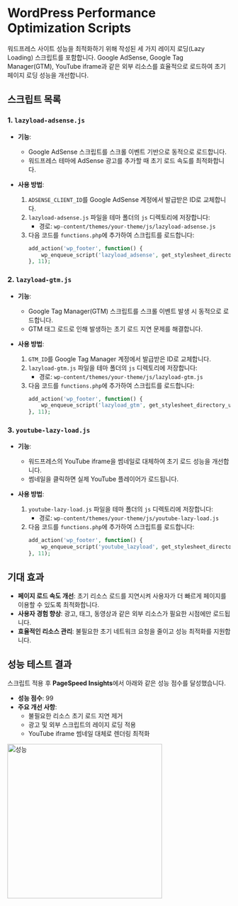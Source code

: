 # WordPress Performance Optimization Scripts

워드프레스 사이트 성능을 최적화하기 위해 작성된 세 가지 레이지 로딩(Lazy Loading) 스크립트를 포함합니다. Google AdSense, Google Tag Manager(GTM), YouTube iframe과 같은 외부 리소스를 효율적으로 로드하여 초기 페이지 로딩 성능을 개선합니다.


## **스크립트 목록**

### 1. `lazyload-adsense.js`
- **기능**:
  - Google AdSense 스크립트를 스크롤 이벤트 기반으로 동적으로 로드합니다.
  - 워드프레스 테마에 AdSense 광고를 추가할 때 초기 로드 속도를 최적화합니다.

- **사용 방법**:
  1. `ADSENSE_CLIENT_ID`를 Google AdSense 계정에서 발급받은 ID로 교체합니다.
  2. `lazyload-adsense.js` 파일을 테마 폴더의 `js` 디렉토리에 저장합니다:
     - 경로: `wp-content/themes/your-theme/js/lazyload-adsense.js`
  3. 다음 코드를 `functions.php`에 추가하여 스크립트를 로드합니다:
     ```php
     add_action('wp_footer', function() {
         wp_enqueue_script('lazyload_adsense', get_stylesheet_directory_uri() . '/js/lazyload-adsense.js', [], 'v1.0.0', true);
     }, 11);
     ```



### 2. `lazyload-gtm.js`
- **기능**:
  - Google Tag Manager(GTM) 스크립트를 스크롤 이벤트 발생 시 동적으로 로드합니다.
  - GTM 태그 로드로 인해 발생하는 초기 로드 지연 문제를 해결합니다.

- **사용 방법**:
  1. `GTM_ID`를 Google Tag Manager 계정에서 발급받은 ID로 교체합니다.
  2. `lazyload-gtm.js` 파일을 테마 폴더의 `js` 디렉토리에 저장합니다:
     - 경로: `wp-content/themes/your-theme/js/lazyload-gtm.js`
  3. 다음 코드를 `functions.php`에 추가하여 스크립트를 로드합니다:
     ```php
     add_action('wp_footer', function() {
         wp_enqueue_script('lazyload_gtm', get_stylesheet_directory_uri() . '/js/lazyload-gtm.js', [], 'v1.0.0', true);
     }, 11);
     ```
  


### 3. `youtube-lazy-load.js`
- **기능**:
  - 워드프레스의 YouTube iframe을 썸네일로 대체하여 초기 로드 성능을 개선합니다.
  - 썸네일을 클릭하면 실제 YouTube 플레이어가 로드됩니다.

- **사용 방법**:
  1. `youtube-lazy-load.js` 파일을 테마 폴더의 `js` 디렉토리에 저장합니다:
     - 경로: `wp-content/themes/your-theme/js/youtube-lazy-load.js`
  2. 다음 코드를 `functions.php`에 추가하여 스크립트를 로드합니다:
     ```php
     add_action('wp_footer', function() {
         wp_enqueue_script('youtube_lazyload', get_stylesheet_directory_uri() . '/js/youtube-lazy-load.js', [], 'v1.0.0', true);
     }, 11);
     ```


## **기대 효과**
- **페이지 로드 속도 개선**: 초기 리소스 로드를 지연시켜 사용자가 더 빠르게 페이지를 이용할 수 있도록 최적화합니다.
- **사용자 경험 향상**: 광고, 태그, 동영상과 같은 외부 리소스가 필요한 시점에만 로드됩니다.
- **효율적인 리소스 관리**: 불필요한 초기 네트워크 요청을 줄이고 성능 최적화를 지원합니다.

## 성능 테스트 결과

스크립트 적용 후 **PageSpeed Insights**에서 아래와 같은 성능 점수를 달성했습니다.

- **성능 점수**: 99
- **주요 개선 사항**:
  - 불필요한 리소스 초기 로드 지연 제거
  - 광고 및 외부 스크립트의 레이지 로딩 적용
  - YouTube iframe 썸네일 대체로 렌더링 최적화
    
<img width="349" alt="성능" src="https://github.com/user-attachments/assets/35a5d81b-9d27-4e90-80cb-fc44bf733489" />

